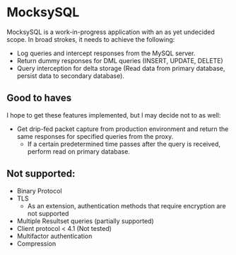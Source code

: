 # MocksySQL

MocksySQL is a work-in-progress application with an as yet undecided scope. In broad strokes, it needs to achieve the
following:

* Log queries and intercept responses from the MySQL server.
* Return dummy responses for DML queries (INSERT, UPDATE, DELETE)
* Query interception for delta storage (Read data from primary database, persist data to secondary database).

## Good to haves

I hope to get these features implemented, but I may decide not to as well:

* Get drip-fed packet capture from production environment and return the same responses for specified queries from the
  proxy.
    * If a certain predetermined time passes after the query is received, perform read on primary database.

## Not supported:

* Binary Protocol
* TLS
    * As an extension, authentication methods that require encryption are not supported
* Multiple Resultset queries (partially supported)
* Client protocol < 4.1 (Not tested)
* Multifactor authentication
* Compression